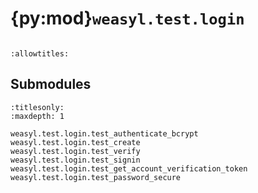 # {py:mod}`weasyl.test.login`

```{py:module} weasyl.test.login
```

```{autodoc2-docstring} weasyl.test.login
:allowtitles:
```

## Submodules

```{toctree}
:titlesonly:
:maxdepth: 1

weasyl.test.login.test_authenticate_bcrypt
weasyl.test.login.test_create
weasyl.test.login.test_verify
weasyl.test.login.test_signin
weasyl.test.login.test_get_account_verification_token
weasyl.test.login.test_password_secure
```
